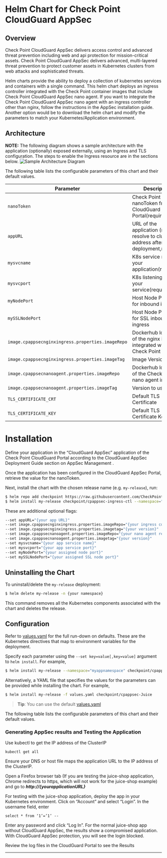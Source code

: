 
# Helm Chart for Check Point CloudGuard AppSec
## Overview
Check Point CloudGuard AppSec delivers access control and advanced threat prevention including web and api protection for mission-critical assets.  Check Point CloudGuard AppSec delivers advanced, multi-layered threat prevention to protect customer assets in Kubernetes clusters from web attacks and sophisticated threats.

Helm charts provide the ability to deploy a collection of kubernetes services and containers with a single command. This helm chart deploys an ingress controller integrated with the Check Point container images that include Check Point CloudGuard AppSec nano agent. If you want to integrate the Check Point CloudGuard AppSec nano agent with an ingress controller other than nginx, follow the instructions in the AppSec installation guide. Another option would be to download the helm chart and modify the parameters to match your Kubernetes/Application environment.

## Architecture
**NOTE:** The following diagram shows a sample architecture with the application (optionally) exposed externally, using an Ingress and TLS configuration. The steps to enable the Ingress resource are in the sections below.
![Sample Architecture Diagram](resources/CP-CloudGuard_AppSec-Sample-Architecture.png)

The following table lists the configurable parameters of this chart and their default values.

| Parameter                                                  | Description                                                     | Default                                          |
| ---------------------------------------------------------- | --------------------------------------------------------------- | ------------------------------------------------ |
| `nanoToken`                                           | Check Point AppSec nanoToken from the CloudGuard Portal(required)                             | `034f3d-96093mf-3k43li... `                                          |
| `appURL`                                           | URL of the application (must resolve to cluster IP address after deployment,required)     | `myapp.mycompany.com`                                          |
| `mysvcname`                                           | K8s service name of your application(required)     | `myapp`                         |
| `mysvcport`                                           | K8s listening port of your service(required)     | `8080`                         |
| `myNodePort`                                           | Host Node Port used for inbound ingress     | `30080`                         |
| `mySSLNodePort`                                        |  Host Node Port used for SSL inbound ingress     | `30443`                         |
| `image.cpappsecnginxingress.properties.imageRepo`                                             | Dockerhub location of the nginx image integrated with Check Point AppSec                     | `checkpoint/infinity-next-nginx-ingress`                                              |
| `image.cpappsecnginxingress.properties.imageTag`                                             | Image Version to use                    | `1.0.2`                                              |
| `image.cpappsecnanoagent.properties.imageRepo`                                              | Dockerhub location of the Check Point nano agent image              | `checkpoint/infinity-next-nano-agent`                                           |
| `image.cpappsecnanoagent.properties.imageTag`                                              | Version to use              | `1.0.2`                                           |
| `TLS_CERTIFICATE_CRT`                                           | Default TLS Certificate               | `Certificate string`                         |
| `TLS_CERTIFICATE_KEY`                                           | Default TLS Certificate Key               | `Certificate Key string`                         | 

# Installation

Define your application in the “CloudGuard AppSec” application of the Check Point CloudGuard Portal according to the CloudGuard AppSec Deployment Guide section on AppSec Management .

Once the application has been configured in the CloudGuard AppSec Portal, retrieve the value for the nanoToken.

Next, install the chart with the chosen release name (e.g. `my-release`), run:

```bash
$ helm repo add checkpoint https://raw.githubusercontent.com/CheckPointSW/charts/master/repository/
$ helm install my-release checkpoint/cpappsec-ingress-ctl --namespace="{your namespace}" --set nanoToken="{your CloudGuard AppSec token string here}" 
```
These are additional optional flags:
```bash
--set appURL="{your app URL}" 
--set image.cpappsecnginxingress.properties.imageRepo="{your ingress controller repo}" 
--set image.cpappsecnginxingress.properties.imagetag="{your version}" 
--set image.cpappsecnanoagent.properties.imageRepo="{your nano agent repo}" 
--set image.cpappsecnanoagent.properties.imagetag="{your version}" 
--set mysvcname="{your app service name}" 
--set mysvcport="{your app service port}"
--set myNodePort="{your assigned node port}"
--set mySSLNodePort="{your assigned SSL node port}"
```
## Uninstalling the Chart
To uninstall/delete the `my-release` deployment:
```bash
$ helm delete my-release -n {your namespace}
```
This command removes all the Kubernetes components associated with the chart and deletes the release.

## Configuration

Refer to [values.yaml](values.yaml) for the full run-down on defaults. These are the Kubernetes directives that map to environment variables for the deployment.

Specify each parameter using the `--set key=value[,key=value]` argument to `helm install`. For example,

```bash
$ helm install my-release --namespace="myappnamespace" checkpoint/cpappsec-ingress-ctl --set nanoToken="3574..." --set appURL="my-app.example.com" --set mysvcname="myappsvc" --set mysvcport="8080" --myNodePort="30080" --mySSLNodePort="30443"

```
Alternatively, a YAML file that specifies the values for the parameters can be provided while installing the chart. For example,

```bash
$ helm install my-release -f values.yaml checkpoint/cpappsec-Juice
```
> **Tip**: You can use the default [values.yaml](values.yaml)

The following table lists the configurable parameters of this chart and their default values.

### Generating AppSec results and Testing the Application

Use kubectl to get the IP address of the ClusterIP
```
kubectl get all
```
Ensure your DNS or host file maps the application URL to the IP address of the ClusterIP. 

Open a Firefox browser tab (If you are testing the juice-shop application, Chrome redirects to https, which will not work for the juice-shop example) and go to _**http://{yourapplicationURL}**_

For testing with the juice-shop application, deploy the app in your Kubernetes environment. Click on “Account” and select “Login”. In the username field, enter 
```
select * from ‘1’=’1’ --
```
Enter any password and click “Log In”.  For the normal juice-shop app without CloudGuard AppSec, the results show a compromised application. With CloudGuard AppSec protection, you will see the login blocked.

Review the log files in the CloudGuard Portal to see the Results
* * *
